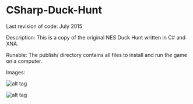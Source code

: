 # CSharp-Duck-Hunt
Last revision of code: July 2015

Description: This is a copy of the original NES Duck Hunt written in C# and XNA.

Runable: The publish/ directory contains all files to install and run the game on a computer.

Images:

![alt tag](http://i.imgur.com/0gOgzo8.png)

![alt tag](http://i.imgur.com/bCC9iBg.png)
